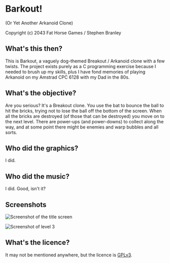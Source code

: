 # Barkout!
(Or Yet Another Arkanoid Clone)

Copyright (c) 2043 Fat Horse Games / Stephen Branley


## What's this then?

This is Barkout, a vaguely dog-themed Breakout / Arkanoid clone with a few twists. The project exists purely as a C programming exercise because I needed to brush up my skills, plus I have fond memories of playing Arkanoid on my Amstrad CPC 6128 with my Dad in the 80s.

## What's the objective?

Are you serious? It's a Breakout clone. You use the bat to bounce the ball to hit the bricks, trying not to lose the ball off the bottom of the screen. When all the bricks are destroyed (of those that can be destroyed) you move on to the next level. There are power-ups (and power-downs) to collect along the way, and at some point there might be enemies and warp bubbles and all sorts.


## Who did the graphics?

I did. 


## Who did the music?

I did. Good, isn't it?

## Screenshots

![Screenshot of the title screen](https://www.retrojunkies.co.uk/fathorsegames/Resources/barkoutt.png "Title Screen")

![Screenshot of level 3](https://www.retrojunkies.co.uk/fathorsegames/Resources/barkout3.png "Level 3")

## What's the licence?

It may not be mentioned anywhere, but the licence is [GPLv3](https://choosealicense.com/licenses/gpl-3.0).

